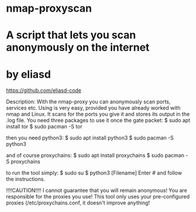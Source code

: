 # nmap-proxyscan
# A script that lets you scan anonymously on the internet

# by eliasd
https://github.com/eliasd-code

Description:
With the nmap-proxy you can anonymously scan ports, services etc.
Using is very easy, provided you have already worked with nmap and Linux.
It scans for the ports you give it and stores its output in the .log file.
You need three packages to use it
once the gate packet:
$ sudo apt install tor
$ sudo pacman -S tor

then you need python3:
$ sudo apt install python3
$ sudo pacman -S python3

and of course proxychains:
$ sudo apt install proxychains
$ sudo pacman -S proxychains

to run the tool simply:
$ sudo su
$ python3 [Filename]
Enter # and follow the instructions.


!!!!CAUTION!!!!
I cannot guarantee that you will remain anonymous! You are responsible for the proxies you use! This tool only uses your pre-configured proxies (/etc/proxychains.conf, it doesn't improve anything!
